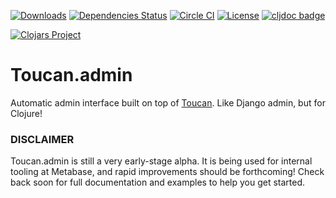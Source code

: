 [![Downloads](https://versions.deps.co/metabase/toucan.admin/downloads.svg)](https://versions.deps.co/metabase/toucan.admin)
[![Dependencies Status](https://versions.deps.co/metabase/toucan.admin/status.svg)](https://versions.deps.co/metabase/toucan.admin)
[![Circle CI](https://circleci.com/gh/metabase/toucan.admin.svg?style=svg)](https://circleci.com/gh/metabase/toucan.admin)
[![License](https://img.shields.io/badge/license-Eclipse%20Public%20License-blue.svg)](https://raw.githubusercontent.com/metabase/toucan.admin/master/LICENSE)
[![cljdoc badge](https://cljdoc.org/badge/metabase/toucan.admin)](https://cljdoc.org/d/metabase/toucan.admin/CURRENT)

[![Clojars Project](https://clojars.org/metabase/toucan.admin/latest-version.svg)](http://clojars.org/metabase/toucan.admin)

# Toucan.admin

Automatic admin interface built on top of [Toucan](https://github.com/metabase/toucan). Like Django admin, but for Clojure!

### DISCLAIMER

Toucan.admin is still a very early-stage alpha. It is being used for internal tooling at Metabase, and rapid improvements should be forthcoming! Check back soon for full documentation and examples to help you get started.
